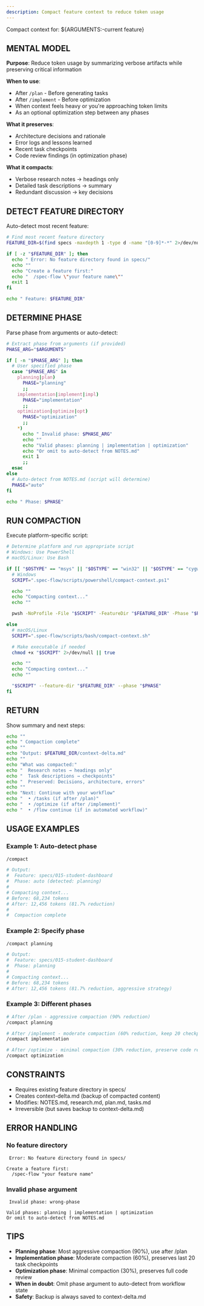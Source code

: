 ```yaml
---
description: Compact feature context to reduce token usage
---
```


Compact context for: ${ARGUMENTS:-current feature}

## MENTAL MODEL

**Purpose**: Reduce token usage by summarizing verbose artifacts while preserving critical information

**When to use**:
- After `/plan` - Before generating tasks
- After `/implement` - Before optimization
- When context feels heavy or you're approaching token limits
- As an optional optimization step between any phases

**What it preserves**:
- Architecture decisions and rationale
- Error logs and lessons learned
- Recent task checkpoints
- Code review findings (in optimization phase)

**What it compacts**:
- Verbose research notes → headings only
- Detailed task descriptions → summary
- Redundant discussion → key decisions

## DETECT FEATURE DIRECTORY

Auto-detect most recent feature:

```bash
# Find most recent feature directory
FEATURE_DIR=$(find specs -maxdepth 1 -type d -name "[0-9]*-*" 2>/dev/null | sort -n | tail -1)

if [ -z "$FEATURE_DIR" ]; then
  echo " Error: No feature directory found in specs/"
  echo ""
  echo "Create a feature first:"
  echo "  /spec-flow \"your feature name\""
  exit 1
fi

echo " Feature: $FEATURE_DIR"
```

## DETERMINE PHASE

Parse phase from arguments or auto-detect:

```bash
# Extract phase from arguments (if provided)
PHASE_ARG="$ARGUMENTS"

if [ -n "$PHASE_ARG" ]; then
  # User specified phase
  case "$PHASE_ARG" in
    planning|plan)
      PHASE="planning"
      ;;
    implementation|implement|impl)
      PHASE="implementation"
      ;;
    optimization|optimize|opt)
      PHASE="optimization"
      ;;
    *)
      echo " Invalid phase: $PHASE_ARG"
      echo ""
      echo "Valid phases: planning | implementation | optimization"
      echo "Or omit to auto-detect from NOTES.md"
      exit 1
      ;;
  esac
else
  # Auto-detect from NOTES.md (script will determine)
  PHASE="auto"
fi

echo " Phase: $PHASE"
```

## RUN COMPACTION

Execute platform-specific script:

```bash
# Determine platform and run appropriate script
# Windows: Use PowerShell
# macOS/Linux: Use Bash

if [[ "$OSTYPE" == "msys" || "$OSTYPE" == "win32" || "$OSTYPE" == "cygwin" ]]; then
  # Windows
  SCRIPT=".spec-flow/scripts/powershell/compact-context.ps1"

  echo ""
  echo "Compacting context..."
  echo ""

  pwsh -NoProfile -File "$SCRIPT" -FeatureDir "$FEATURE_DIR" -Phase "$PHASE"

else
  # macOS/Linux
  SCRIPT=".spec-flow/scripts/bash/compact-context.sh"

  # Make executable if needed
  chmod +x "$SCRIPT" 2>/dev/null || true

  echo ""
  echo "Compacting context..."
  echo ""

  "$SCRIPT" --feature-dir "$FEATURE_DIR" --phase "$PHASE"
fi
```

## RETURN

Show summary and next steps:

```bash
echo ""
echo " Compaction complete"
echo ""
echo "Output: $FEATURE_DIR/context-delta.md"
echo ""
echo "What was compacted:"
echo "  Research notes → headings only"
echo "  Task descriptions → checkpoints"
echo "  Preserved: Decisions, architecture, errors"
echo ""
echo "Next: Continue with your workflow"
echo "  • /tasks (if after /plan)"
echo "  • /optimize (if after /implement)"
echo "  • /flow continue (if in automated workflow)"
```

## USAGE EXAMPLES

### Example 1: Auto-detect phase
```bash
/compact

# Output:
#  Feature: specs/015-student-dashboard
#  Phase: auto (detected: planning)
#
# Compacting context...
# Before: 68,234 tokens
# After: 12,456 tokens (81.7% reduction)
#
#  Compaction complete
```

### Example 2: Specify phase
```bash
/compact planning

# Output:
#  Feature: specs/015-student-dashboard
#  Phase: planning
#
# Compacting context...
# Before: 68,234 tokens
# After: 12,456 tokens (81.7% reduction, aggressive strategy)
```

### Example 3: Different phases
```bash
# After /plan - aggressive compaction (90% reduction)
/compact planning

# After /implement - moderate compaction (60% reduction, keep 20 checkpoints)
/compact implementation

# After /optimize - minimal compaction (30% reduction, preserve code review)
/compact optimization
```

## CONSTRAINTS

- Requires existing feature directory in specs/
- Creates context-delta.md (backup of compacted content)
- Modifies: NOTES.md, research.md, plan.md, tasks.md
- Irreversible (but saves backup to context-delta.md)

## ERROR HANDLING

### No feature directory
```
 Error: No feature directory found in specs/

Create a feature first:
  /spec-flow "your feature name"
```

### Invalid phase argument
```
 Invalid phase: wrong-phase

Valid phases: planning | implementation | optimization
Or omit to auto-detect from NOTES.md
```

## TIPS

- **Planning phase**: Most aggressive compaction (90%), use after /plan
- **Implementation phase**: Moderate compaction (60%), preserves last 20 task checkpoints
- **Optimization phase**: Minimal compaction (30%), preserves full code review
- **When in doubt**: Omit phase argument to auto-detect from workflow state
- **Safety**: Backup is always saved to context-delta.md

